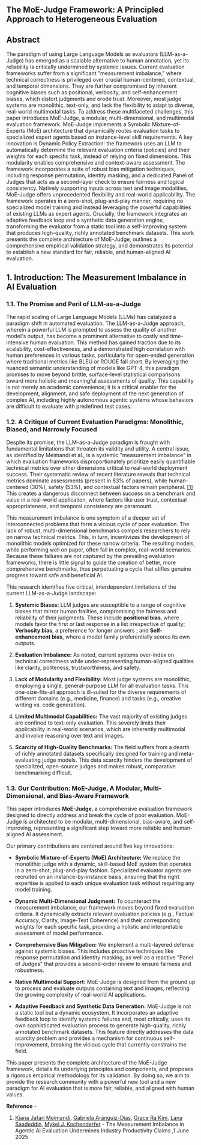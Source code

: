 ## **The MoE-Judge Framework: A Principled Approach to Heterogeneous Evaluation**

## **Abstract**

The paradigm of using Large Language Models as evaluators (LLM-as-a-Judge) has emerged as a scalable alternative to human annotation, yet its reliability is critically undermined by systemic issues. Current evaluation frameworks suffer from a significant "measurement imbalance," where technical correctness is privileged over crucial human-centered, contextual, and temporal dimensions. They are further compromised by inherent cognitive biases such as positional, verbosity, and self-enhancement biases, which distort judgments and erode trust. Moreover, most judge systems are monolithic, text-only, and lack the flexibility to adapt to diverse, real-world multimodal tasks. To address these multifaceted challenges, this paper introduces MoE-Judge, a modular, multi-dimensional, and multimodal evaluation framework. MoE-Judge implements a Symbolic Mixture-of-Experts (MoE) architecture that dynamically routes evaluation tasks to specialized expert agents based on instance-level skill requirements. A key innovation is Dynamic Policy Extraction: the framework uses an LLM to automatically determine the relevant evaluation criteria (policies) and their weights for each specific task, instead of relying on fixed dimensions. This modularity enables comprehensive and context-aware assessment. The framework incorporates a suite of robust bias mitigation techniques, including response permutation, identity masking, and a dedicated Panel of Judges that acts as a second-layer check to ensure fairness and logical consistency. Natively supporting inputs across text and image modalities, MoE-Judge offers unprecedented flexibility and real-world applicability. The framework operates in a zero-shot, plug-and-play manner, requiring no specialized model training and instead leveraging the powerful capabilities of existing LLMs as expert agents. Crucially, the framework integrates an adaptive feedback loop and a synthetic data generation engine, transforming the evaluator from a static tool into a self-improving system that produces high-quality, richly annotated benchmark datasets. This work presents the complete architecture of MoE-Judge, outlines a comprehensive empirical validation strategy, and demonstrates its potential to establish a new standard for fair, reliable, and human-aligned AI evaluation.

## **1\. Introduction: The Measurement Imbalance in AI Evaluation**

### **1.1. The Promise and Peril of LLM-as-a-Judge**

The rapid scaling of Large Language Models (LLMs) has catalyzed a paradigm shift in automated evaluation. The LLM-as-a-Judge approach, wherein a powerful LLM is prompted to assess the quality of another model's output, has become a prominent alternative to costly and time-intensive human evaluation. This method has gained traction due to its scalability, cost-effectiveness, and a demonstrated high correlation with human preferences in various tasks, particularly for open-ended generation where traditional metrics like BLEU or ROUGE fall short. By leveraging the nuanced semantic understanding of models like GPT-4, this paradigm promises to move beyond brittle, surface-level statistical comparisons toward more holistic and meaningful assessments of quality. This capability is not merely an academic convenience; it is a critical enabler for the development, alignment, and safe deployment of the next generation of complex AI, including highly autonomous agentic systems whose behaviors are difficult to evaluate with predefined test cases.  

### **1.2. A Critique of Current Evaluation Paradigms: Monolithic, Biased, and Narrowly Focused**

Despite its promise, the LLM-as-a-Judge paradigm is fraught with fundamental limitations that threaten its validity and utility. A central issue, as identified by Meimandi et al., is a systemic "measurement imbalance" in which evaluation frameworks disproportionately prioritize easily quantifiable technical metrics over other dimensions critical to real-world deployment success. Their systematic review of recent literature reveals that technical metrics dominate assessments (present in 83% of papers), while human-centered (30%), safety (53%), and contextual factors remain peripheral. [\[1\]](https://arxiv.org/pdf/2506.02064) This creates a dangerous disconnect between success on a benchmark and value in a real-world application, where factors like user trust, contextual appropriateness, and temporal consistency are paramount.  

This measurement imbalance is one symptom of a deeper set of interconnected problems that form a vicious cycle of poor evaluation. The lack of robust, multi-dimensional benchmarks compels researchers to rely on narrow technical metrics. This, in turn, incentivizes the development of monolithic models optimized for these narrow criteria. The resulting models, while performing well on paper, often fail in complex, real-world scenarios. Because these failures are not captured by the prevailing evaluation frameworks, there is little signal to guide the creation of better, more comprehensive benchmarks, thus perpetuating a cycle that stifles genuine progress toward safe and beneficial AI.

This research identifies five critical, interdependent limitations of the current LLM-as-a-Judge landscape:

1. **Systemic Biases:** LLM judges are susceptible to a range of cognitive biases that mirror human frailties, compromising the fairness and reliability of their judgments. These include **positional bias**, where models favor the first or last response in a list irrespective of quality; **Verbosity bias**, a preference for longer answers ; and  **Self-enhancement bias**, where a model family preferentially scores its own outputs.  

2. **Evaluation Imbalance:** As noted, current systems over-index on technical correctness while under-representing human-aligned qualities like clarity, politeness, trustworthiness, and safety.

3. **Lack of Modularity and Flexibility:** Most judge systems are monolithic, employing a single, general-purpose LLM for all evaluation tasks. This one-size-fits-all approach is ill-suited for the diverse requirements of different domains (e.g., medicine, finance) and tasks (e.g., creative writing vs. code generation).  

4. **Limited Multimodal Capabilities:** The vast majority of existing judges are confined to text-only evaluation. This severely limits their applicability in real-world scenarios, which are inherently multimodal and involve reasoning over text and images.  

5. **Scarcity of High-Quality Benchmarks:** The field suffers from a dearth of richly annotated datasets specifically designed for training and meta-evaluating judge models. This data scarcity hinders the development of specialized, open-source judges and makes robust, comparative benchmarking difficult.  

### **1.3. Our Contribution: MoE-Judge, A Modular, Multi-Dimensional, and Bias-Aware Framework**

This paper introduces **MoE-Judge**, a comprehensive evaluation framework designed to directly address and break the cycle of poor evaluation. MoE-Judge is architected to be modular, multi-dimensional, bias-aware, and self-improving, representing a significant step toward more reliable and human-aligned AI assessment.

Our primary contributions are centered around five key innovations:

* **Symbolic Mixture-of-Experts (MoE) Architecture:** We replace the monolithic judge with a dynamic, skill-based MoE system that operates in a zero-shot, plug-and-play fashion. Specialized evaluator agents are recruited on an instance-by-instance basis, ensuring that the right expertise is applied to each unique evaluation task without requiring any model training.  

* **Dynamic Multi-Dimensional Judgment:** To counteract the measurement imbalance, our framework moves beyond fixed evaluation criteria. It dynamically extracts relevant evaluation policies (e.g., Factual Accuracy, Clarity, Image-Text Coherence) and their corresponding weights for each specific task, providing a holistic and interpretable assessment of model performance.

* **Comprehensive Bias Mitigation:** We implement a multi-layered defense against systemic biases. This includes proactive techniques like response permutation and identity masking, as well as a reactive "Panel of Judges" that provides a second-order review to ensure fairness and robustness.  

* **Native Multimodal Support:** MoE-Judge is designed from the ground up to process and evaluate outputs containing text and images, reflecting the growing complexity of real-world AI applications.  

* **Adaptive Feedback and Synthetic Data Generation:** MoE-Judge is not a static tool but a dynamic ecosystem. It incorporates an adaptive feedback loop to identify systemic failures and, most critically, uses its own sophisticated evaluation process to generate high-quality, richly annotated benchmark datasets. This feature directly addresses the data scarcity problem and provides a mechanism for continuous self-improvement, breaking the vicious cycle that currently constrains the field.  

This paper presents the complete architecture of the MoE-Judge framework, details its underlying principles and components, and proposes a rigorous empirical methodology for its validation. By doing so, we aim to provide the research community with a powerful new tool and a new paradigm for AI evaluation that is more fair, reliable, and aligned with human values.

**Reference** \- 

1. [Kiana Jafari Meimandi](https://arxiv.org/search/cs?searchtype=author&query=Meimandi,+K+J), [Gabriela Aránguiz-Dias](https://arxiv.org/search/cs?searchtype=author&query=Ar%C3%A1nguiz-Dias,+G), [Grace Ra Kim](https://arxiv.org/search/cs?searchtype=author&query=Kim,+G+R), [Lana Saadeddin](https://arxiv.org/search/cs?searchtype=author&query=Saadeddin,+L), [Mykel J. Kochenderfer](https://arxiv.org/search/cs?searchtype=author&query=Kochenderfer,+M+J) \- The Measurement Imbalance in Agentic AI Evaluation Undermines Industry Productivity Claims ,1 June 2025